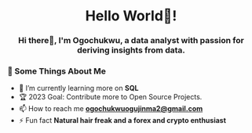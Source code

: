 <h1 align="center">Hello World👋! 
 <h3 align="center">Hi there👀, I'm Ogochukwu, a data analyst with passion for deriving insights from data.</h3> 
 
<h3>🧐 Some Things About Me</h3>

  - 🌱 I’m currently learning more on **SQL** 
  - 🏆 2023 Goal: Contribute more to Open Source Projects.
  - 📫 How to reach me **ogochukwuogujinma2@gmail.com**
  - ⚡ Fun fact **Natural hair freak and a forex and crypto enthusiast** 
